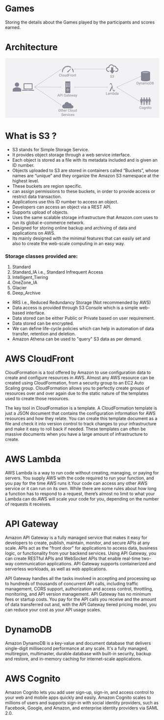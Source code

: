 # Games
Storing the details about the Games played by the participants and scores earned.

# Architecture

![](images/AWS%20Architectture.PNG)

# What is S3 ?
- S3 stands for Simple Storage Service.
- It provides object storage through a web service interface.
- Each object is stored as a file with its metadata included and is given an ID number.
- Objects uploaded to S3 are stored in containers called “Buckets”, whose names are “unique” and they organize the Amazon S3 namespace at the highest level.
- These buckets are region specific.
-  can assign permissions to these buckets, in order to provide access or restrict data transaction.
- Applications use this ID number to access an object.
- Developers can access an object via a REST API.
- Supports upload of objects.
- Uses the same scalable storage infrastructure that Amazon.com uses to run its global e-commerce network.
- Designed for storing online backup and archiving of data and applications on AWS.
- Its mainly designed with the minimal features that can easily set and also to create the web-scale computing in an easy way.

### Storage classes provided are:
1. Standard
2. Standard_IA i.e., Standard Infrequent Access
3. Intelligent_Tiering
4. OneZone_IA
5. Glacier
6. Deep_Archive

- RRS i.e., Reduced Redundancy Storage (Not recommended by AWS)
- Data access is provided through S3 Console which is a simple web-based interface.
- Data stored can be either Public or Private based on user requirement.
- Data stored can be encrypted.
- We can define life-cycle policies which can help in automation of data transfer, retention and deletion.
- Amazon Athena can be used to "query" S3 data as per demand.


# AWS CloudFront

CloudFormation is a tool offered by Amazon to use configuration data to create and configure resources in AWS. Almost any AWS resource can be created using CloudFormation, from a security group to an EC2 Auto Scaling group. CloudFormation allows you to perfectly create groups of resources over and over again due to the static nature of the templates used to create those resources.

The key tool in CloudFormation is a template. A CloudFormation template is just a JSON document that contains the configuration information for AWS resources and how they relate. You can create this template document as a file and check it into version control to track changes to your infrastructure and make it easy to roll back if needed. These templates can often be massive documents when you have a large amount of infrastructure to create. 

# AWS Lambda

AWS Lambda is a way to run code without creating, managing, or paying for servers. You supply AWS with the code required to run your function, and you pay for the time AWS runs it.Your code can access any other AWS service or it can run on its own. While there are some rules about how long a function has to respond to a request, there’s almost no limit to what your Lambda can do.AWS will scale your code for you, depending on the number of requests it receives. 

# API Gateway

Amazon API Gateway is a fully managed service that makes it easy for developers to create, publish, maintain, monitor, and secure APIs at any scale. APIs act as the "front door" for applications to access data, business logic, or functionality from your backend services. Using API Gateway, you can create RESTful APIs and WebSocket APIs that enable real-time two-way communication applications. API Gateway supports containerized and serverless workloads, as well as web applications.

API Gateway handles all the tasks involved in accepting and processing up to hundreds of thousands of concurrent API calls, including traffic management, CORS support, authorization and access control, throttling, monitoring, and API version management. API Gateway has no minimum fees or startup costs. You pay for the API calls you receive and the amount of data transferred out and, with the API Gateway tiered pricing model, you can reduce your cost as your API usage scales.

# DynamoDB

Amazon DynamoDB is a key-value and document database that delivers single-digit millisecond performance at any scale. It's a fully managed, multiregion, multimaster, durable database with built-in security, backup and restore, and in-memory caching for internet-scale applications.

# AWS Cognito

Amazon Cognito lets you add user sign-up, sign-in, and access control to your web and mobile apps quickly and easily. Amazon Cognito scales to millions of users and supports sign-in with social identity providers, such as Facebook, Google, and Amazon, and enterprise identity providers via SAML 2.0.

